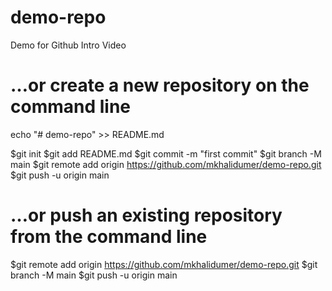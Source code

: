 # demo-repo
Demo for Github Intro Video

# …or create a new repository on the command line
echo "# demo-repo" >> README.md

$git init
$git add README.md
$git commit -m "first commit"
$git branch -M main
$git remote add origin https://github.com/mkhalidumer/demo-repo.git
$git push -u origin main

# …or push an existing repository from the command line

$git remote add origin https://github.com/mkhalidumer/demo-repo.git
$git branch -M main
$git push -u origin main
